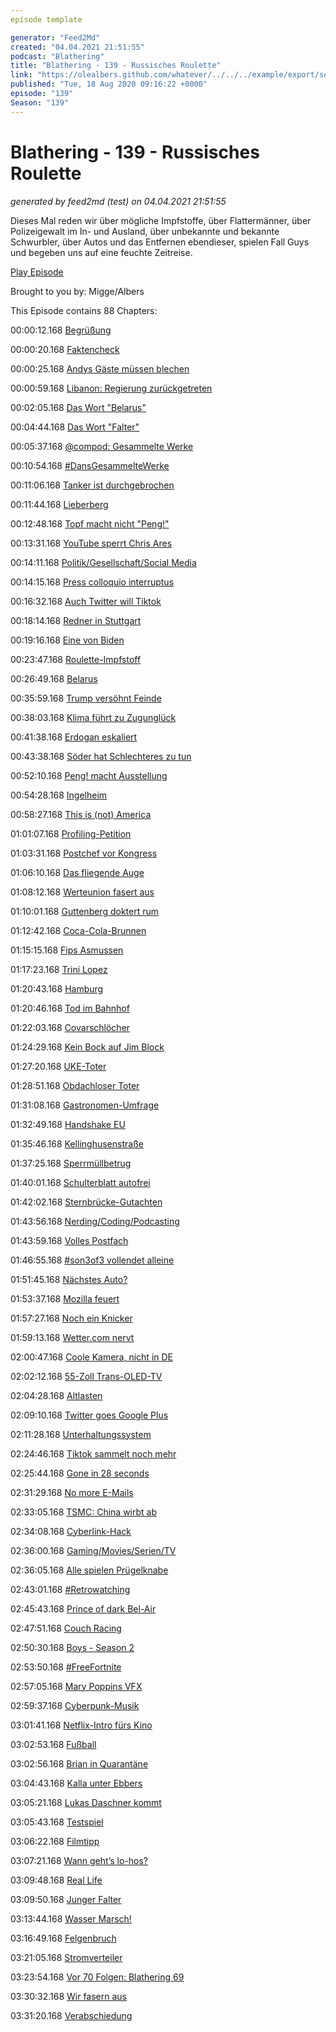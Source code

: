 ```yaml
---
episode template

generator: "Feed2Md"
created: "04.04.2021 21:51:55"
podcast: "Blathering"
title: "Blathering - 139 - Russisches Roulette"
link: "https://olealbers.github.com/whatever/../../../example/export/seasons/5/2020/8/Blathering - 139 - Russisches Roulette.md"
published: "Tue, 18 Aug 2020 09:16:22 +0000"
episode: "139"
Season: "139"
---
```


# Blathering - 139 - Russisches Roulette
_generated by feed2md (test) on 04.04.2021 21:51:55_

Dieses Mal reden wir über mögliche Impfstoffe, über Flattermänner, über Polizeigewalt im In- und Ausland, über unbekannte und bekannte Schwurbler, über Autos und das Entfernen ebendieser, spielen Fall Guys und begeben uns auf eine feuchte Zeitreise.

[Play Episode](https://www.blathering.de/podlove/file/1309/s/feed/c/mp3/blathering_139.mp3)

Brought to you by: Migge/Albers

This Episode contains 88 Chapters:


00:00:12.168 [Begrüßung]()

00:00:20.168 [Faktencheck]()

00:00:25.168 [Andys Gäste müssen blechen](https://hamburg1.de/nachrichten/45868/Nach_umstrittenem_Umtrunk_des_Innensenators.html)

00:00:59.168 [Libanon: Regierung zurückgetreten](https://www.deutschlandfunk.de/libanon-regierung-wurde-offenbar-vor-moeglicher-explosion.1939.de.html?drn:news_id=1160598)

00:02:05.168 [Das Wort "Belarus"](https://de.wikipedia.org/wiki/Wei%C3%9Frussland#Name)

00:04:44.168 [Das Wort "Falter"](https://de.wikipedia.org/wiki/Schmetterlinge#Herkunft_des_Namens)

00:05:37.168 [@compod: Gesammelte Werke](https://twitter.com/search?q=(from%3Acompod)%20(%40blathering_pod)%20until%3A2020-08-18%20since%3A2020-08-011&src=typed_query&f=live)

00:10:54.168 [#DansGesammelteWerke](https://twitter.com/search?q=(from%3Aevildanwallace)%20(%40blathering_pod)%20until%3A2020-08-18%20since%3A2020-08-011&src=typed_query&f=live)

00:11:06.168 [Tanker ist durchgebrochen](https://time.com/5879872/ship-oil-spill-mauritius/)

00:11:44.168 [Lieberberg](https://www.tz.de/stars/neuer-judenstern-lieberberg-distanziert-sich-naidoo-5935572.html)

00:12:48.168 [Topf macht nicht "Peng!"](https://twitter.com/DontDegradeDebs/status/1283781909764608006)

00:13:31.168 [YouTube sperrt Chris Ares](https://twitter.com/heiseonline/status/1294184767173402624)

00:14:11.168 [Politik/Gesellschaft/Social Media]()

00:14:15.168 [Press colloquio interruptus](https://www.t-online.de/nachrichten/ausland/usa/id_88375880/schuesse-vor-weissem-haus-donald-trump-bricht-pressekonferenz-ab.html)

00:16:32.168 [Auch Twitter will Tiktok](https://www.zdnet.de/88382071/bericht-auch-twitter-an-uebernahme-von-tiktok-interessiert/)

00:18:14.168 [Redner in Stuttgart](https://twitter.com/AnonNewsDE/status/1293177993968271362)

00:19:16.168 [Eine von Biden](https://www.spiegel.de/politik/ausland/kamala-harris-und-joe-biden-die-frau-die-ihm-nicht-schadet-a-61f74017-a4fe-4215-b093-9441d3779eaf)

00:23:47.168 [Roulette-Impfstoff](https://www.tagesschau.de/ausland/russland-impfstoff-107.html)

00:26:49.168 [Belarus](https://twitter.com/BFreeTheatre/status/1294672163056877568)

00:35:59.168 [Trump versöhnt Feinde](https://www.tagesschau.de/ausland/uae-israel-101.html)

00:38:03.168 [Klima führt zu Zugunglück](https://www.tagesschau.de/ausland/schottland-zugunglueck-101.html)

00:41:38.168 [Erdogan eskaliert](https://www.tagesschau.de/ausland/bodenschaetze-mittelmeer-eu-tuerkei-erdogan-101.html)

00:43:38.168 [Söder hat Schlechteres zu tun](https://www.deutschlandfunk.de/der-tag-infiziert-und-nicht-informiert.3415.de.html?dram:article_id=482276)

00:52:10.168 [Peng! macht Ausstellung](https://twitter.com/marteimer/status/1294248796906496002)

00:54:28.168 [Ingelheim](https://demosanitaeter.com/ueber-100-verletzte-bei-protesten-gegen-naziaufmarsch/)

00:58:27.168 [This is (not) America](https://pluspora.com/posts/4199148)

01:01:07.168 [Profiling-Petition](https://epetitionen.bundestag.de/petitionen/_2020/_07/_06/Petition_113349.$$$.a.u.html)

01:03:31.168 [Postchef vor Kongress](https://www.tagesschau.de/ausland/usa-pelosi-rueckruf-103.html)

01:06:10.168 [Das fliegende Auge](https://twitter.com/bpol_pir/status/1293834363789082624)

01:08:12.168 [Werteunion fasert aus](https://www.t-online.de/nachrichten/deutschland/parteien/id_88409592/werteunion-landesvorstaende-treten-aus.html)

01:10:01.168 [Guttenberg doktert rum](https://www.spiegel.de/politik/deutschland/karl-theodor-zu-guttenberg-fuenf-fragen-zur-neuen-doktorarbeit-a-7634e15b-f4b7-422d-a737-8ab1d4e0be8a)

01:12:42.168 [Coca-Cola-Brunnen](https://www.tagesschau.de/inland/tagesthemen-mittendrin-cocacolabrunnen-101.html)

01:15:15.168 [Fips Asmussen](https://de.wikipedia.org/wiki/Fips_Asmussen)

01:17:23.168 [Trini Lopez](https://de.wikipedia.org/wiki/Trini_Lopez)

01:20:43.168 [Hamburg]()

01:20:46.168 [Tod im Bahnhof](https://www.t-online.de/region/hamburg/news/id_88377640/hamburg-s-bahn-fahrer-findet-toten-auf-gleis-im-hauptbahnhof-.html)

01:22:03.168 [Covarschlöcher](https://www.ndr.de/fernsehen/sendungen/hamburg_journal/Querdenker-demonstrieren-gegen-Corona-Regeln,hamj98876.html)

01:24:29.168 [Kein Bock auf Jim Block](https://twitter.com/stammtischphilo/status/1295074969265766401)

01:27:20.168 [UKE-Toter](https://taz.de/Patient-stirbt-nach-Zwangsmassnahmen/!5702144/)

01:28:51.168 [Obdachloser Toter](https://www.hinzundkunzt.de/durchs-hilfsraster-gefallen/)

01:31:08.168 [Gastronomen-Umfrage](https://hamburg1.de/nachrichten/45841/Dreiviertel_der_Gastro_Betreiber_vor_dem_Aus.html)

01:32:49.168 [Handshake EU](https://twitter.com/Handshake_EU/status/1281629209899798529)

01:35:46.168 [Kellinghusenstraße](https://twitter.com/hochbahn/status/1294196889768927233)

01:37:25.168 [Sperrmüllbetrug](https://www.ndr.de/fernsehen/sendungen/hamburg_journal/Firmen-tricksen-Sperrmuell-Kunden-aus,hamj98828.html)

01:40:01.168 [Schulterblatt autofrei](https://hamburg1.de/nachrichten/45863/Autofreies_Schulterblatt.html)

01:42:02.168 [Sternbrücke-Gutachten](https://www.ndr.de/nachrichten/hamburg/Gutachten-Sternbruecke-soll-deutlich-laenger-halten,sternbruecke136.html)

01:43:56.168 [Nerding/Coding/Podcasting]()

01:43:59.168 [Volles Postfach](https://twitter.com/tmigge/status/1293099926147096576)

01:46:55.168 [#son3of3 vollendet alleine](https://twitter.com/tmigge/status/1293644210311237633)

01:51:45.168 [Nächstes Auto?](https://de.motor1.com/news/438222/hyundai-grundet-submarke-ioniq/)

01:53:37.168 [Mozilla feuert](https://www.golem.de/news/mozilla-250-mitarbeiter-verlieren-ihren-job-2008-150198.html)

01:57:27.168 [Noch ein Knicker](https://www.zdnet.de/88382118/microsofts-android-smartphone-surface-duo-kommt-im-september-fuer-1399-dollar/)

01:59:13.168 [Wetter.com nervt](https://twitter.com/stammtischphilo/status/1293858182629068800)

02:00:47.168 [Coole Kamera, nicht in DE](https://www.zdnet.de/88382124/dxo-mark-xiaomi-mi-10-ultra-haengt-huawei-samsung-und-apple-ab/)

02:02:12.168 [55-Zoll Trans-OLED-TV](https://www.golem.de/news/fernseher-xiaomis-durchsichtiger-tv-soll-erster-fuer-massenmarkt-sein-2008-150206.html)

02:04:28.168 [Altlasten](https://twitter.com/tmigge/status/1293478163062939648)

02:09:10.168 [Twitter goes Google Plus](https://help.twitter.com/de/using-twitter/twitter-conversations#controls)

02:11:28.168 [Unterhaltungssystem](https://twitter.com/tmigge/status/1294707953480740866)

02:24:46.168 [Tiktok sammelt noch mehr](https://www.golem.de/news/bytedance-tiktok-hat-unerlaubt-geraete-adressen-gesammelt-2008-150212.html)

02:25:44.168 [Gone in 28 seconds](https://www.youtube.com/watch?v=NSuaUok-wTY)

02:31:29.168 [No more E-Mails](https://www.socialmediatoday.com/news/youtube-will-stop-sending-email-notifications-to-alert-channel-subscribers/583258/)

02:33:05.168 [TSMC: China wirbt ab](https://www.golem.de/news/prozessoren-chinesische-chiphersteller-werben-von-tsmc-und-anderen-ab-2008-150234.html)

02:34:08.168 [Cyberlink-Hack](https://twitter.com/stammtischphilo/status/1293919637638275073)

02:36:00.168 [Gaming/Movies/Serien/TV]()

02:36:05.168 [Alle spielen Prügelknabe](https://polyneux.de/2020/08/11/sens-kunterbunte-fortress/)

02:43:01.168 [#Retrowatching](https://twitter.com/stammtischphilo/status/1293281165743394816)

02:45:43.168 [Prince of dark Bel-Air](https://www.spiegel.de/kultur/will-smith-duestere-neuauflage-der-serie-prinz-von-bel-air-geplant-a-011c561b-e1b6-4877-bc0e-ff4418335664)

02:47:51.168 [Couch Racing](https://twitter.com/stammtischphilo/status/1293233612981239815)

02:50:30.168 [Boys - Season 2](https://twitter.com/stammtischphilo/status/1293318241914368002)

02:53:50.168 [#FreeFortnite](https://blog.koehntopp.info/2020/08/14/eli5-epic-vs-apple-and-google.html)

02:57:05.168 [Mary Poppins VFX](https://www.youtube.com/watch?v=0I03N885QGU)

02:59:37.168 [Cyberpunk-Musik](https://twitter.com/stammtischphilo/status/1293079328713056256)

03:01:41.168 [Netflix-Intro fürs Kino](https://www.golem.de/news/hollywood-hans-zimmer-hat-fuer-netflix-ein-neues-intro-komponiert-2008-150260.html)

03:02:53.168 [Fußball]()

03:02:56.168 [Brian in Quarantäne](https://www.t-online.de/sport/fussball/id_88375520/corona-schock-in-der-3-liga-1-fc-magdeburg-muss-in-quarantaene.html)

03:04:43.168 [Kalla unter Ebbers](https://twitter.com/fcstpauli/status/1293465684576436225)

03:05:21.168 [Lukas Daschner kommt](https://www.fcstpauli.com/news/der-fc-st-pauli-verpflichtet-lukas-daschner/)

03:05:43.168 [Testspiel](https://twitter.com/fcstpauli/status/1294676246958346242)

03:06:22.168 [Filmtipp](https://www.fcstpauli.com/news/vom-abstiegskandidaten-zum-aufsteiger-die-sensations-saison-2000-2001/)

03:07:21.168 [Wann geht’s lo-hos?](https://www.hfv.de/artikel/hfv-praesident-fischer-bittet-den-hamburger-senat-um-trainings-und-spielerlaubnis-fuer-seine-vereine-ab-20-august/)

03:09:48.168 [Real Life]()

03:09:50.168 [Junger Falter](https://twitter.com/tmigge/status/1293583807472427009)

03:13:44.168 [Wasser Marsch!](https://twitter.com/stammtischphilo/status/1294597832813535238)

03:16:49.168 [Felgenbruch](https://twitter.com/tmigge/status/1293598893423329281)

03:21:05.168 [Stromverteiler](https://twitter.com/stammtischphilo/status/1294253737293291521)

03:23:54.168 [Vor 70 Folgen: Blathering 69](https://www.blathering.de/2019/02/blathering-069-a-special-place-in-hell/)

03:30:32.168 [Wir fasern aus]()

03:31:20.168 [Verabschiedung]()


